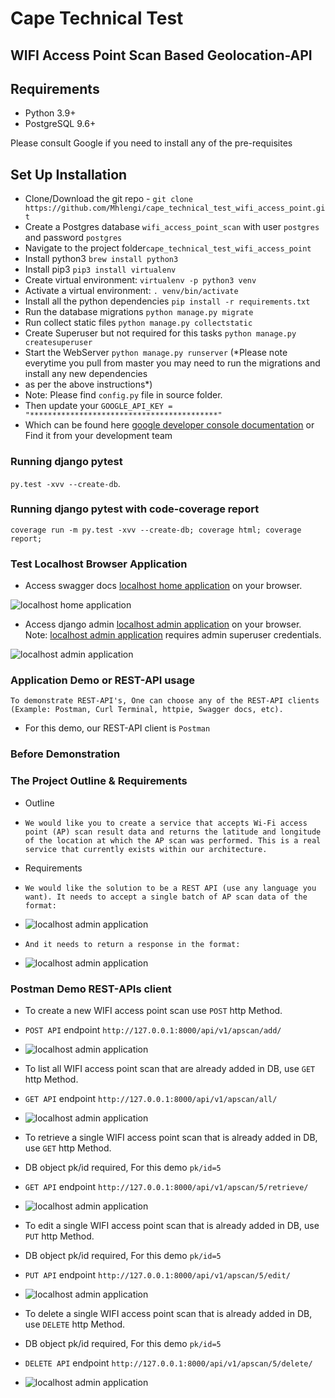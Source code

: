 # Cape Technical Test 
## WIFI Access Point Scan Based Geolocation-API

## Requirements
- Python 3.9+
- PostgreSQL 9.6+

Please consult Google if you need to install any of the pre-requisites

## Set Up Installation
- Clone/Download the git repo - `git clone https://github.com/Mhlengi/cape_technical_test_wifi_access_point.git`
- Create a Postgres database `wifi_access_point_scan` with user `postgres` and password `postgres`
- Navigate to the project folder`cape_technical_test_wifi_access_point`
- Install python3 `brew install python3`
- Install pip3 `pip3 install virtualenv`
- Create virtual environment: `virtualenv -p python3 venv`
- Activate a virtual environment: `. venv/bin/activate`
- Install all the python dependencies `pip install -r requirements.txt`
- Run the database migrations `python manage.py migrate`
- Run collect static files `python manage.py collectstatic`
- Create Superuser but not required for this tasks `python manage.py createsuperuser` 
- Start the WebServer `python manage.py runserver`
(*Please note everytime you pull from master you may need to run the migrations and install any new dependencies
- as per the above instructions*)
- Note: Please find `config.py` file in source folder. 
- Then update your `GOOGLE_API_KEY = "******************************************"` 
- Which can be found here [google developer console documentation](https://developers.google.com/maps/documentation/geolocation/get-api-key) or Find it from your development team

### Running django pytest
`py.test -xvv --create-db`.

### Running django pytest with code-coverage report
`coverage run -m py.test -xvv --create-db; coverage html; coverage report;`

### Test Localhost Browser Application
- Access swagger docs [localhost home application](http://localhost:8000/) on your browser.

![localhost home application](https://github.com/Mhlengi/cape_technical_test_wifi_access_point/blob/master/SwaggerScreenshot.png)

- Access django admin [localhost admin application](http://localhost:8000/admin/) on your browser.
Note: [localhost admin application](http://localhost:8000/admin/) requires admin superuser
 credentials.

![localhost admin application](https://github.com/Mhlengi/cape_technical_test_wifi_access_point/blob/master/AdminScreenshot.png)

### Application Demo or REST-API usage
`To demonstrate REST-API's, One can choose any of the REST-API clients (Example: Postman, Curl Terminal, httpie, Swagger docs, etc).`
- For this demo, our REST-API client is `Postman`


### Before Demonstration
### The Project Outline & Requirements
- Outline
- `We would like you to create a service that accepts Wi-Fi access point (AP) scan result data and
 returns the latitude and longitude of the location at which the AP scan was performed. This is a real service that currently exists within our architecture.`

- Requirements
- `
We would like the solution to be a REST API (use any language you want). It needs to accept a single batch of AP scan data of the format:
`

- ![localhost admin application](https://github.com/Mhlengi/cape_technical_test_wifi_access_point/blob/master/InputDataScreenshot.png)

- `And it needs to return a response in the format:`

- ![localhost admin application](https://github.com/Mhlengi/cape_technical_test_wifi_access_point/blob/master/OutputDataScreenshot.png)

### Postman Demo REST-APIs client
- To create a new WIFI access point scan use `POST` http Method.
- `POST API` endpoint `http://127.0.0.1:8000/api/v1/apscan/add/`

- ![localhost admin application](https://github.com/Mhlengi/cape_technical_test_wifi_access_point/blob/master/OutputDataScreenshot.png)


- To list all WIFI access point scan that are already added in DB, use `GET` http Method.
- `GET API` endpoint `http://127.0.0.1:8000/api/v1/apscan/all/`

- ![localhost admin application](https://github.com/Mhlengi/cape_technical_test_wifi_access_point/blob/master/OutputDataScreenshot.png)


- To retrieve a single WIFI access point scan that is already added in DB, use `GET` http Method.
- DB object pk/id required, For this demo `pk/id=5` 
- `GET API` endpoint `http://127.0.0.1:8000/api/v1/apscan/5/retrieve/`

- ![localhost admin application](https://github.com/Mhlengi/cape_technical_test_wifi_access_point/blob/master/OutputDataScreenshot.png)


- To edit a single WIFI access point scan that is already added in DB, use `PUT` http Method.
- DB object pk/id required, For this demo `pk/id=5` 
- `PUT API` endpoint `http://127.0.0.1:8000/api/v1/apscan/5/edit/`

- ![localhost admin application](https://github.com/Mhlengi/cape_technical_test_wifi_access_point/blob/master/OutputDataScreenshot.png)


- To delete a single WIFI access point scan that is already added in DB, use `DELETE` http Method.
- DB object pk/id required, For this demo `pk/id=5` 
- `DELETE API` endpoint `http://127.0.0.1:8000/api/v1/apscan/5/delete/`

- ![localhost admin application](https://github.com/Mhlengi/cape_technical_test_wifi_access_point/blob/master/OutputDataScreenshot.png)

